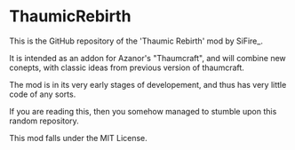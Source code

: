 # ThaumicRebirth

This is the GitHub repository of the 'Thaumic Rebirth' mod by SiFire_.

It is intended as an addon for Azanor's "Thaumcraft", and will combine new conepts, with classic ideas from previous version of thaumcraft.

The mod is in its very early stages of developement, and thus has very little code of any sorts.

If you are reading this, then you somehow managed to stumble upon this random repository.

This mod falls under the MIT License.
